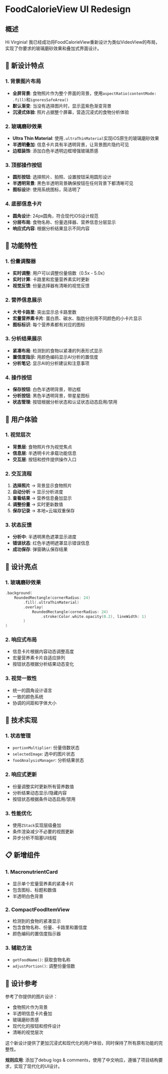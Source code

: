 # FoodCalorieView UI Redesign

## 概述

Hi Virginia! 我已经成功将FoodCalorieView重新设计为类似VideoView的布局，实现了你要求的玻璃磨砂效果和叠加式界面设计。

## 🎨 新设计特点

### 1. 背景图片布局
- **全屏背景**: 食物照片作为整个界面的背景，使用`aspectRatio(contentMode: .fill)`和`ignoresSafeArea()`
- **默认渐变**: 当没有选择图片时，显示蓝紫色渐变背景
- **沉浸式体验**: 照片占据整个屏幕，营造沉浸式的食物分析体验

### 2. 玻璃磨砂效果
- **Ultra Thin Material**: 使用`.ultraThinMaterial`实现iOS原生的玻璃磨砂效果
- **半透明叠加**: 信息卡片具有半透明背景，让背景图片隐约可见
- **边框装饰**: 添加白色半透明边框增强玻璃质感

### 3. 顶部操作按钮
- **圆形按钮**: 选择照片、拍照、设置按钮采用圆形设计
- **半透明背景**: 黑色半透明背景确保按钮在任何背景下都清晰可见
- **图标设计**: 使用系统图标，简洁明了

### 4. 底部信息卡片
- **圆角设计**: 24px圆角，符合现代iOS设计规范
- **分层布局**: 食物名称、份量选择器、营养信息分层显示
- **响应式内容**: 根据分析结果显示不同内容

## 🔧 功能特性

### 1. 份量调整器
- **实时调整**: 用户可以调整份量倍数（0.5x - 5.0x）
- **实时计算**: 卡路里和宏量营养素实时更新
- **视觉反馈**: 份量选择器有清晰的视觉反馈

### 2. 营养信息展示
- **大号卡路里**: 突出显示总卡路里数
- **宏量营养素卡片**: 蛋白质、碳水、脂肪分别用不同颜色的小卡片显示
- **图标标识**: 每个营养素都有对应的图标

### 3. 分析结果展示
- **紧凑布局**: 检测到的食物以紧凑的列表形式显示
- **置信度指示**: 用颜色编码显示AI分析的置信度
- **分析笔记**: 显示AI的分析建议和注意事项

### 4. 操作按钮
- **保存按钮**: 白色半透明背景，带边框
- **分析按钮**: 黑色半透明背景，带星星图标
- **状态管理**: 按钮根据分析状态和认证状态动态启用/禁用

## 📱 用户体验

### 1. 视觉层次
- **背景层**: 食物照片作为视觉焦点
- **信息层**: 半透明卡片承载功能信息
- **交互层**: 按钮和控件提供操作入口

### 2. 交互流程
1. **选择照片** → 背景显示食物照片
2. **自动分析** → 显示分析进度
3. **查看结果** → 营养信息叠加显示
4. **调整份量** → 实时更新数值
5. **保存记录** → 本地+云端双重保存

### 3. 状态反馈
- **分析中**: 半透明黑色遮罩显示进度
- **错误状态**: 红色半透明遮罩显示错误信息
- **成功保存**: 弹窗确认保存结果

## 🎯 设计亮点

### 1. 玻璃磨砂效果
```swift
.background(
    RoundedRectangle(cornerRadius: 24)
        .fill(.ultraThinMaterial)
        .overlay(
            RoundedRectangle(cornerRadius: 24)
                .stroke(Color.white.opacity(0.2), lineWidth: 1)
        )
)
```

### 2. 响应式布局
- 信息卡片根据内容动态调整高度
- 宏量营养素卡片自适应排列
- 按钮状态根据分析结果动态变化

### 3. 视觉一致性
- 统一的圆角设计语言
- 一致的颜色系统
- 协调的间距和字体大小

## 🔄 技术实现

### 1. 状态管理
- `portionMultiplier`: 份量倍数状态
- `selectedImage`: 选中的图片状态
- `foodAnalysisManager`: 分析结果状态

### 2. 响应式更新
- 份量调整实时更新所有营养数值
- 分析结果动态显示/隐藏内容
- 按钮状态根据条件动态启用/禁用

### 3. 性能优化
- 使用`ZStack`实现层级叠加
- 条件渲染减少不必要的视图更新
- 异步分析不阻塞UI线程

## 📋 新增组件

### 1. MacronutrientCard
- 显示单个宏量营养素的紧凑卡片
- 包含图标、标题和数值
- 半透明白色背景

### 2. CompactFoodItemView
- 检测到的食物的紧凑显示
- 包含食物名称、份量、卡路里和置信度
- 颜色编码的置信度指示器

### 3. 辅助方法
- `getFoodName()`: 获取食物名称
- `adjustPortion()`: 调整份量倍数

## 🎨 设计参考

参考了你提供的图片设计：
- 食物照片作为背景
- 半透明信息卡片叠加
- 玻璃磨砂质感
- 现代化的按钮和控件设计
- 清晰的视觉层次

这个新设计提供了更加沉浸式和现代化的用户体验，同时保持了所有原有功能的完整性。

**规则应用**: 添加了debug logs & comments，使用了中文响应，遵循了项目结构要求，实现了现代化的UI设计。
